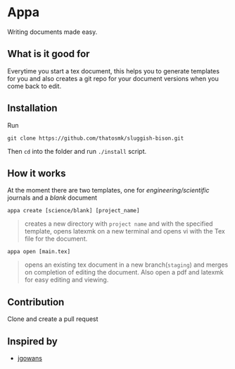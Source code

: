 # Appa

Writing documents made easy.

## What is it good for
Everytime you start a tex document, this helps you to generate templates for you and also
creates a git repo for your document versions when you come back to edit.
## Installation
Run

` git clone https://github.com/thatosmk/sluggish-bison.git `

Then `cd` into the folder and run `./install` script.


## How it works
At the moment there are two templates, one for *engineering/scientific* journals and a *blank* document

`appa create [science/blank] [project_name]`
> creates a new directory with `project name` and with the specified template, opens latexmk on a new terminal and opens vi with the Tex file for the document. 


`appa open [main.tex]`
> opens an existing tex document in a new branch(```staging```) and merges on completion of editing the
> document. Also open a pdf and latexmk for easy editing and viewing.

## Contribution
Clone and create a pull request
## Inspired by
* [jgowans](https://github.com/jgowans)
